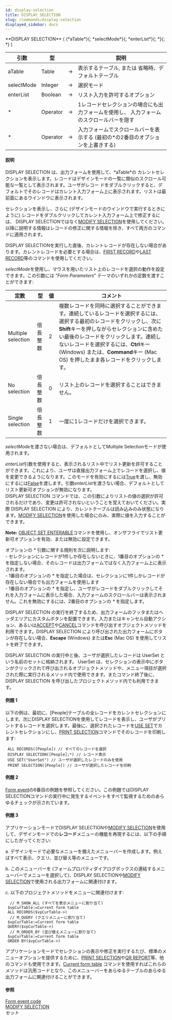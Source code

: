 ```yaml
---
id: display-selection
title: DISPLAY SELECTION
slug: /commands/display-selection
displayed_sidebar: docs
---
```


<!--REF #_command_.DISPLAY SELECTION.Syntax-->**DISPLAY SELECTION** ( {*aTable*}{; *selectMode*}{; *enterList*}{; *}{; *} )<!-- END REF-->
<!--REF #_command_.DISPLAY SELECTION.Params-->
| 引数 | 型 |  | 説明 |
| --- | --- | --- | --- |
| aTable | Table | &srarr; | 表示するテーブル, または 省略時、デフォルトテーブル |
| selectMode | Integer | &srarr; | 選択モード |
| enterList | Boolean | &srarr; | リスト入力を許可するオプション |
| * | Operator |  &srarr; | 1レコードセレクションの場合にも出力フォームを使用し、 入力フォームのスクロールバーを隠す |
| * | Operator |  &srarr; | 入力フォームでスクロールバーを表示する (最初の*の2番目のオプションを上書きする) |

<!-- END REF-->

#### 説明 

<!--REF #_command_.DISPLAY SELECTION.Summary-->DISPLAY SELECTION は、出力フォームを使用して、*aTable*の カレントセレクションを表示します。<!-- END REF-->レコードはデザインモードの一覧に類似のスクロール可能な一覧として表示されます。ユーザがレコー ドをダブルクリックすると、デフォルトでそのレコードはカレント入力フォーム上に表示されます。リストは最前面にあるウインドウに表示されます。 

セレクションを表示し、さらに (デザインモードのウインドウで実行するときにように) レコードをダブルクリックしてカレント入力フォーム上で修正するには、 DISPLAY SELECTIONではなく[MODIFY SELECTION](modify-selection.md)を使用してください。  
以降に説明する情報はレコードの修正に関する情報を除き、すべて両方のコマンドに適用されます。

DISPLAY SELECTIONを実行した直後、カレントレコードが存在しない場合があります。カレントレコードを必要とする場合は、[FIRST RECORD](first-record.md)や[LAST RECORD](last-record.md)等のコマンドを使用してください。

*selectMode*を使用し、マウスを用いたリスト上のレコードを選択の動作を設定できます。この引数には “*Form Parameters*” テーマのいずれかの定数を渡すことができます:

| 定数                 | 型    | 値 | コメント                                                                                                                                                                                          |
| ------------------ | ---- | - | --------------------------------------------------------------------------------------------------------------------------------------------------------------------------------------------- |
| Multiple selection | 倍長整数 | 2 | 複数レコードを同時に選択することができます。連続しているレコードを選択するには、選択する最初のレコードをクリックし、次に**Shift**キーを押しながらセレクションに含めたい最後のレコードをクリックします。連続しないレコードを選択するには、**Ctrl**キー (Windows) または、**Command**キー (Mac OS) を押したまま各レコードをクリックします。 |
| No selection       | 倍長整数 | 0 | リスト上のレコードを選択することはできません。                                                                                                                                                                       |
| Single selection   | 倍長整数 | 1 | 一度に1レコードだけを選択できます。                                                                                                                                                                            |

*selectMode*を渡さない場合は、デフォルトとしてMultiple Selectionモードが使用されます。

*enterList*引数を使用すると、表示されるリスト中でリスト更新を許可することができます。これにより、ユーザは直接出力フォーム上でレコードを選択し、値を変更できるようになります。このモードを有効にするには[True](true.md "True")を渡し、無効にするには[False](false.md "False")を渡します。引数*enterList*を渡さない場合、デフォルトとしてリスト更新可オプションが無効になります。  
DISPLAY SELECTION コマンドでは、この引数によりリストの値の選択が許可されるだけであり、変更は許可されないということを覚えておいてください。実際 DISPLAY SELECTION により、カレントテーブルは読み込みのみ状態になります。[MODIFY SELECTION](modify-selection.md)を使用した場合にのみ、実際に値を入力することができます。

**Note:** [OBJECT SET ENTERABLE](object-set-enterable.md)コマンドを使用し、オンザフライでリスト更新可オプションを有効、または無効に設定できます。 

オプションの *\** 引数に関する規則を次に説明します:  
\- セレクションにレコードが1件しか存在しないときに、1番目のオプションの *\** を指定しない場合、そのレコードは出力フォームではなく入力フォーム上に表示されます。  
\- 1番目のオプションの *\** を指定した場合は、セレクションに1件しかレコードが存在しない場合でも出力フォームを使用します  
\- 1番目のオプションの *\** を指定し、ユーザがレコードをダブルクリックしてそれを入力フォームに表示した場合、入力フォームのスクロールバーは表示されません。これを無効にするには、2番目のオプションの *\** を指定します。

DISPLAY SELECTION の実行を終了するため、出力フォームのフッタまたはヘッダエリアにカスタムボタンを配置できます。入力またはキャンセル自動アクション、あるいは[ACCEPT](accept.md)や[CANCEL](cancel.md)コマンドを呼び出すオブジェクトメソッドを利用できます。DISPLAY SELECTION により呼び出された出力フォームにボタンが存在しない場合、**Escape** (Windows) または**Esc** (Mac OS) を使用してリストを終了できます。

DISPLAY SELECTION の実行中と後、ユーザが選択したレコードは UserSet という名前のセットに格納されます。 UserSet は、セレクションの表示中にボタンがクリックされて呼び出されるオブジェクトメソッドや、メニュー項目が選択された際に実行されるメソッド内で使用できます。またコマンド終了後に、DISPLAY SELECTION を呼び出したプロジェクトメソッド内でも利用できます。

#### 例題 1 

以下の例は、最初に、\[People\]テーブルの全レコードをカレントセレクションにします。次にDISPLAY SELECTIONを使用してレコードを表示し、ユーザがプリントするレコードを選択します。最後に、選択されたレコードを[USE SET](use-set.md "USE SET")でカレントセレクションにし、[PRINT SELECTION](print-selection.md "PRINT SELECTION")コマンドでそのレコードを印刷します:

```4d
 ALL RECORDS([People]) // すべてのレコードを選択
 DISPLAY SELECTION([People];*) // レコード表示
 USE SET("UserSet") // ユーザが選択したレコードのみを使用
 PRINT SELECTION([People]) // ユーザが選択したレコードを印刷
```

#### 例題 2 

[Form event](form-event.md "Form event")の6番目の例題を参照してください。この例題ではDISPLAY SELECTIONコマンドの実行中に発生するイベントをすべて監視するためのあらゆるチェックが示されています。

#### 例題 3 

アプリケーションモードでDISPLAY SELECTIONや[MODIFY SELECTION](modify-selection.md)を使用して、デザインモードでの**レコード**メニューの機能を再現するには、以下の手順にしたがってください: 

a. デザインモードで必要なメニューを備えたメニューバーを作成します。例えばすべて表示、クエリ、並び替え等のメニューです。

b. このメニューバーを (フォームプロパティダイアログボックスの連結するメニューバーでメニューを選択して)、DISPLAY SELECTIONや[MODIFY SELECTION](modify-selection.md)で使用される出力フォームに関連付けます。

c. 以下のプロジェクトメソッドをメニューに関連付けます:

```4d
  // M_SHOW_ALL (すべてを表示メニューに割り当て)
 $vpCurTable:=Current form table
 ALL RECORDS($vpCurTable->)
  // M_QUERY (クエリメニューに割り当て)
 $vpCurTable:=Current form table
 QUERY($vpCurTable->)
  // M_ORDER_BY (並び替えメニューに割り当て)
 $vpCurTable:=Current form table
 ORDER BY($vpCurTable->)
```

アプリケーションモードでセレクションの表示や修正を実行するたび、標準のメニューオプションを提供するために、[PRINT SELECTION](print-selection.md "PRINT SELECTION")や[QR REPORT](qr-report.md "QR REPORT")等、他のコマンドも使用できます。[Current form table](current-form-table.md "Current form table") コマンドを使用すればこれらのメソッドは汎用コードとなり、このメニューバーをあらゆるテーブルのあらゆる出力フォームに関連付けることができます。

#### 参照 

[Form event code](form-event-code.md)  
[MODIFY SELECTION](modify-selection.md)  
*セット*  